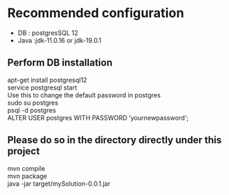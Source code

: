 <h1>Recommended configuration</h1>

<ul>
	<li>DB : postgresSQL 12</li>
	<li>Java :jdk-11.0.16 or jdk-19.0.1</li>
</ul>

<h2>Perform DB installation</h2>
	apt-get install postgresql12<br>
	service postgresql start<br>
	Use this to change the default password in postgres<br>
	sudo su postgres<br>
	psql -d postgres<br>
	ALTER USER postgres WITH PASSWORD ‘yournewpassword';
<h2>Please do so in the directory directly under this project</h2>
	mvn compile<br>
	mvn package<br>
	java -jar target/mySolution-0.0.1.jar

